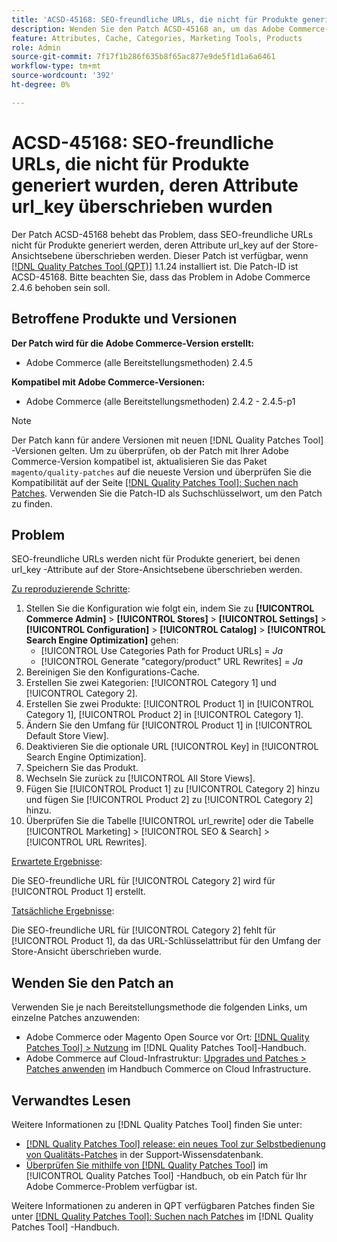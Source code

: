 ```yaml
---
title: 'ACSD-45168: SEO-freundliche URLs, die nicht für Produkte generiert wurden, deren Attribute url_key überschrieben wurden'
description: Wenden Sie den Patch ACSD-45168 an, um das Adobe Commerce-Problem zu beheben, bei dem SEO-freundliche URLs nicht für Produkte generiert wurden, deren Attribute url_key auf Store-Ansichtsebene überschrieben wurden.
feature: Attributes, Cache, Categories, Marketing Tools, Products
role: Admin
source-git-commit: 7f17f1b286f635b8f65ac877e9de5f1d1a6a6461
workflow-type: tm+mt
source-wordcount: '392'
ht-degree: 0%

---
```


# ACSD-45168: SEO-freundliche URLs, die nicht für Produkte generiert wurden, deren Attribute url_key überschrieben wurden

Der Patch ACSD-45168 behebt das Problem, dass SEO-freundliche URLs nicht für Produkte generiert werden, deren Attribute url_key auf der Store-Ansichtsebene überschrieben werden. Dieser Patch ist verfügbar, wenn [[!DNL Quality Patches Tool (QPT)]](https://experienceleague.adobe.com/en/docs/commerce-knowledge-base/kb/announcements/commerce-announcements/magento-quality-patches-released-new-tool-to-self-serve-quality-patches) 1.1.24 installiert ist. Die Patch-ID ist ACSD-45168. Bitte beachten Sie, dass das Problem in Adobe Commerce 2.4.6 behoben sein soll.

## Betroffene Produkte und Versionen

**Der Patch wird für die Adobe Commerce-Version erstellt:**

* Adobe Commerce (alle Bereitstellungsmethoden) 2.4.5

**Kompatibel mit Adobe Commerce-Versionen:**

* Adobe Commerce (alle Bereitstellungsmethoden) 2.4.2 - 2.4.5-p1

>[!NOTE]
>
>Der Patch kann für andere Versionen mit neuen [!DNL Quality Patches Tool] -Versionen gelten. Um zu überprüfen, ob der Patch mit Ihrer Adobe Commerce-Version kompatibel ist, aktualisieren Sie das Paket `magento/quality-patches` auf die neueste Version und überprüfen Sie die Kompatibilität auf der Seite [[!DNL Quality Patches Tool]: Suchen nach Patches](https://experienceleague.adobe.com/tools/commerce-quality-patches/index.html). Verwenden Sie die Patch-ID als Suchschlüsselwort, um den Patch zu finden.

## Problem

SEO-freundliche URLs werden nicht für Produkte generiert, bei denen url_key -Attribute auf der Store-Ansichtsebene überschrieben werden.

<u>Zu reproduzierende Schritte</u>:

1. Stellen Sie die Konfiguration wie folgt ein, indem Sie zu **[!UICONTROL Commerce Admin]** > **[!UICONTROL Stores]** > **[!UICONTROL Settings]** > **[!UICONTROL Configuration]** > **[!UICONTROL Catalog]** > **[!UICONTROL Search Engine Optimization]** gehen:
   * [!UICONTROL Use Categories Path for Product URLs] = *Ja*
   * [!UICONTROL Generate "category/product" URL Rewrites] = *Ja*
1. Bereinigen Sie den Konfigurations-Cache.
1. Erstellen Sie zwei Kategorien: [!UICONTROL Category 1] und [!UICONTROL Category 2].
1. Erstellen Sie zwei Produkte: [!UICONTROL Product 1] in [!UICONTROL Category 1], [!UICONTROL Product 2] in [!UICONTROL Category 1].
1. Ändern Sie den Umfang für [!UICONTROL Product 1] in [!UICONTROL Default Store View].
1. Deaktivieren Sie die optionale URL [!UICONTROL Key] in [!UICONTROL Search Engine Optimization].
1. Speichern Sie das Produkt.
1. Wechseln Sie zurück zu [!UICONTROL All Store Views].
1. Fügen Sie [!UICONTROL Product 1] zu [!UICONTROL Category 2] hinzu und fügen Sie [!UICONTROL Product 2] zu [!UICONTROL Category 2] hinzu.
1. Überprüfen Sie die Tabelle [!UICONTROL url_rewrite] oder die Tabelle [!UICONTROL Marketing] > [!UICONTROL SEO & Search] > [!UICONTROL URL Rewrites].

<u>Erwartete Ergebnisse</u>:

Die SEO-freundliche URL für [!UICONTROL Category 2] wird für [!UICONTROL Product 1] erstellt.

<u>Tatsächliche Ergebnisse</u>:

Die SEO-freundliche URL für [!UICONTROL Category 2] fehlt für [!UICONTROL Product 1], da das URL-Schlüsselattribut für den Umfang der Store-Ansicht überschrieben wurde.

## Wenden Sie den Patch an

Verwenden Sie je nach Bereitstellungsmethode die folgenden Links, um einzelne Patches anzuwenden:

* Adobe Commerce oder Magento Open Source vor Ort: [[!DNL Quality Patches Tool] > Nutzung](https://experienceleague.adobe.com/docs/commerce-operations/tools/quality-patches-tool/usage.html) im [!DNL Quality Patches Tool]-Handbuch.
* Adobe Commerce auf Cloud-Infrastruktur: [Upgrades und Patches > Patches anwenden](https://experienceleague.adobe.com/docs/commerce-cloud-service/user-guide/develop/upgrade/apply-patches.html) im Handbuch Commerce on Cloud Infrastructure.

## Verwandtes Lesen

Weitere Informationen zu [!DNL Quality Patches Tool] finden Sie unter:

* [[!DNL Quality Patches Tool] release: ein neues Tool zur Selbstbedienung von Qualitäts-Patches](https://experienceleague.adobe.com/en/docs/commerce-knowledge-base/kb/announcements/commerce-announcements/magento-quality-patches-released-new-tool-to-self-serve-quality-patches) in der Support-Wissensdatenbank.
* [Überprüfen Sie mithilfe von  [!DNL Quality Patches Tool]](/help/tools/quality-patches-tool/patches-available-in-qpt/check-patch-for-magento-issue-with-magento-quality-patches.md) im [!UICONTROL Quality Patches Tool] -Handbuch, ob ein Patch für Ihr Adobe Commerce-Problem verfügbar ist.


Weitere Informationen zu anderen in QPT verfügbaren Patches finden Sie unter [[!DNL Quality Patches Tool]: Suchen nach Patches](https://experienceleague.adobe.com/tools/commerce-quality-patches/index.html) im [!DNL Quality Patches Tool] -Handbuch.
